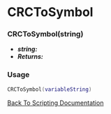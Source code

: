 # CRCToSymbol

### CRCToSymbol(string)
- ***string:*** 
- ***Returns:*** 

### Usage

```Lua
CRCToSymbol(variableString)
```


[Back To Scripting Documentation](../README.md)
